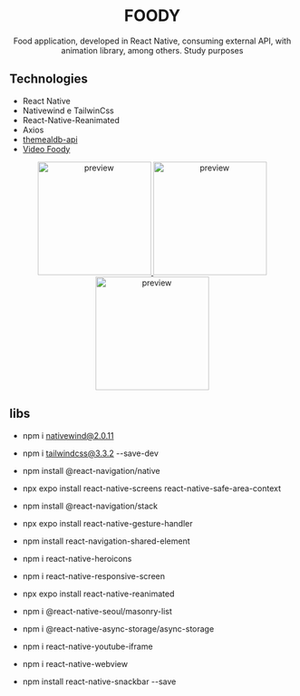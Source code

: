 

# <div align="center">
  <h1 align="center">FOODY</h1>
</div>
<p align="center">
       Food application, developed in React Native, consuming external API, with animation library, among others. Study purposes
    <br />
 </p>
 

## Technologies

- React Native
- Nativewind e TailwinCss
- React-Native-Reanimated
- Axios
- [themealdb-api](https://www.themealdb.com/api.php)
- [Video Foody](https://www.youtube.com/watch?v=sMsE5DKEtPg&list=PLPdsesveK3VYlClDzuCU_d5U4FgE2Q3SW)

 
<div align="center">
  <a href="#">
      <img src="https://github.com/carloscazelattojr/foody/blob/main/assets/p1.png" width="200" alt="preview" />
    <img src="https://github.com/carloscazelattojr/foody/blob/main/assets/p2.png" width="200" alt="preview" />      
    <img src="https://github.com/carloscazelattojr/foody/blob/main/assets/p3.png" width="200" alt="preview" />
  </a>
</div>



## libs

- npm i nativewind@2.0.11
- npm i tailwindcss@3.3.2 --save-dev

- npm install @react-navigation/native
- npx expo install react-native-screens react-native-safe-area-context
- npm install @react-navigation/stack
- npx expo install react-native-gesture-handler
- npm install react-navigation-shared-element

- npm i react-native-heroicons
- npm i react-native-responsive-screen
- npx expo install react-native-reanimated

- npm i @react-native-seoul/masonry-list
- npm i @react-native-async-storage/async-storage

- npm i react-native-youtube-iframe
- npm i react-native-webview

- npm install react-native-snackbar --save
